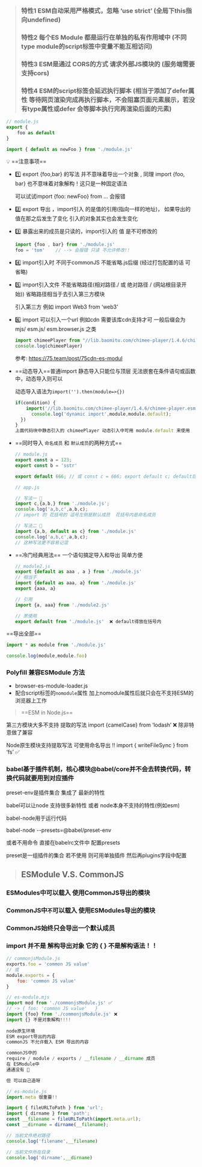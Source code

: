 > ### 特性1 ESM自动采用严格模式，忽略 ‘use strict’ (全局下this指向undefined)
>
> ### 特性2 每个ES Module 都是运行在单独的私有作用域中 (不同type module的script标签中变量不能互相访问)
>
> ### 特性3 ESM是通过 CORS的方式 请求外部JS模块的 (服务端需要支持cors)
>
> ### 特性4 ESM的script标签会延迟执行脚本 (相当于添加了defer属性 等待网页渲染完成再执行脚本，不会阻塞页面元素展示，若没有type属性或defer 会等脚本执行完再渲染后面的元素)



```js
// module.js
export {
	foo as default
}

import { default as newFoo } from './module.js'
```



💡 ==注意事项==

- 1️⃣ export {foo,bar} 的写法 并不意味着导出一个对象 , 同理 import {foo, bar} 也不意味着对象解构！这只是一种固定语法

  可以试试import {foo: newFoo} from ... 会报错



- 2️⃣ export 导出 ，import引入 的是值的引用(指向一样的地址)， 如果导出的值在那之后发生了变化 引入的对象其实也会发生变化



- 3️⃣ 暴露出来的成员是只读的，import引入的 值 是不可修改的

  ```js
  import {foo , bar} from './module.js'
  foo = 'tom'    // --> 会报错 只读 不允许修改!!
  ```


- 4️⃣ import引入时 不同于commonJS 不能省略.js后缀 (经过打包配置的话 可省略)



- 5️⃣ import引入文件 不能省略路径(相对路径./ 或 绝对路径 / (网站根目录开始)) 省略路径相当于去引入第三方模块

  引入第三方 例如 import Web3 from ‘web3’



- 6️⃣ import 可以引入一个url 例如cdn 需要该库cdn支持才可 一般后缀会为mjs/ esm.js/ esm.browser.js 之类

  ```js
  import chimeePlayer from "//lib.baomitu.com/chimee-player/1.4.6/chimee-player.esm.js"
  console.log(chimeePlayer)
  ```

  参考: https://75.team/post/75cdn-es-modul



- ==动态导入==普通import 静态导入只能位与顶层 无法嵌套在条件语句或函数中，动态导入则可以

  动态导入语法为`import('').then(module=>{})`

  ```js
  if(condition) {
      import('//lib.baomitu.com/chimee-player/1.4.6/chimee-player.esm.js').then(module=>{
  		console.log('dynamic import',module,module.default);
  	})
  }
  上面代码块中静态引入的 chimeePlayer 动态引入中可用 module.default 来使用
  ```



- ==同时导入 `命名成员` 和 `默认成员`的两种方式==

  ```js
  // module.js
  export const a = 123;
  export const b = 'sstr'
  
  export default 666; // 或 const c = 666; export default c; default后可以直接跟值
  
  // app.js
  
  // 写法一 🌰
  import c,{a,b,} from './module.js';
  console.log('a,b,c',a,b,c);
  // import 的 花括号的 逗号左侧是默认成员  花括号内是命名成员
  
  // 写法二 🌰
  import {a,b, default as c} from './module.js'
  console.log('a,b,c',a,b,c);
  // 这种写法更不容易记混
  
  ```


- ==冷门经典用法== 一个语句搞定导入和导出 简单方便

  ```js
  // module2.js
  export {default as aaa , a } from './module.js'
  // 相当于 
  import {default as aaa, a} from './module.js'
  export {aaa, a}
  
  // 引用
  import {a, aaa} from './module2.js'
  
  // 🈲使用
  export default from './module.js'  ❌ default得放在括号内
  
  ```


==导出全部==

```js
import * as module from './module.js'

console.log(module,module.foo)
```





### Polyfill  兼容ESModule 方法

- browser-es-module-loader.js
- 配合script标签的`nomodule`属性  加上nomodule属性后就只会在不支持ESM的浏览器上工作



> ==ESM in Node.js==

第三方模块大多不支持 提取的写法 import {camelCase} from ‘lodash’  ❌  除非特意做了兼容

Node原生模块支持提取写法 可使用命名导出 !!  import { writeFileSync } from ‘fs’ ✅





### babel基于插件机制，核心模块@babel/core并不会去转换代码，转换代码就要用到对应插件

preset-env是插件集合 集成了 最新的特性

babel可以让node 支持很多新特性 或者 node本身不支持的特性(例如esm)

babel-node用于运行代码 

babel-node --presets=@babel/preset-env

或者不用命令 直接在babelrc文件中 配置presets

preset是一组插件的集合 若不使用 则可用单独插件 然后再plugins字段中配置



> ##  ESModule   V.S.  CommonJS

###  ESModules中可以载入 使用CommonJS导出的模块

###  CommonJS中`不`可以载入 使用ESModules导出的模块

### CommonJS始终只会导出一个默认成员

### import 并不是 解构导出对象 它的 { } 不是解构语法！！



```js
// commonjsModule.js
exports.foo = 'common JS value'  
// 或
module.exports = {
    foo: 'common JS value'  
}

// es-module.mjs
import mod from './commonjsModule.js' ✅
// -> { foo: 'common JS value'   }
import {foo} from './commonjsModule.js' ❌
import {} 不是对象解构!!!!
    
node原生环境
ESM export导出的内容
commonJS 不允许载入 ESM 导出的内容
```



```js
commonJS中的
require / module / exports / __filename / __dirname 成员
在 ESModule中 
通通没有 🙅

但 可以自己造呀

// es-module.js
import.meta 很重要!!

import { fileURLToPath } from 'url';
import { dirname } from 'path';
const __filename = fileURLToPath(import.meta.url);
const __dirname = dirname(__filename);

// 当前文件绝对路径
console.log('filename',__filename)

// 当前文件所在目录
console.log('dirname',__dirname)


```



